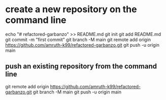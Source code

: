 # create a new repository on the command line

echo "# refactored-garbanzo" >> README.md
git init
git add README.md
git commit -m "first commit"
git branch -M main
git remote add origin https://github.com/amruth-k99/refactored-garbanzo.git
git push -u origin main

## push an existing repository from the command line

git remote add origin https://github.com/amruth-k99/refactored-garbanzo.git
git branch -M main
git push -u origin main
